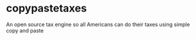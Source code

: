 # copypastetaxes
An open source tax engine so all Americans can do their taxes using simple copy and paste
